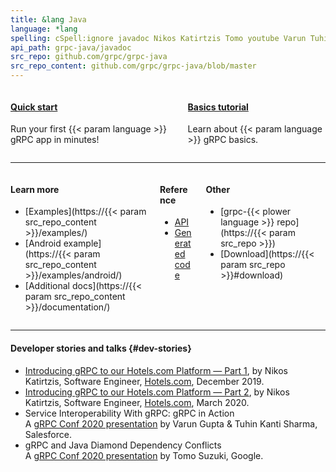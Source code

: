 ```yaml
---
title: &lang Java
language: *lang
spelling: cSpell:ignore javadoc Nikos Katirtzis Tomo youtube Varun Tuhin Kanti Sharma
api_path: grpc-java/javadoc
src_repo: github.com/grpc/grpc-java
src_repo_content: github.com/grpc/grpc-java/blob/master
---
```


<div class="columns c-deck-of-cards">
  <div class="column">
    <div class="card" href="#">
      <div class="card-content">
        <h4>
          <a class="" href="quickstart/">Quick start</a>
        </h4>
        <p>
          Run your first
          {{< param language >}}
          gRPC app in minutes!
        </p>
      </div>
    </div>
  </div>

  <div class="column">
    <div class="card">
      <div class="card-content">
        <h4>
          <a class="" href="basics/">Basics tutorial</a>
        </h4>
        <p>
          Learn about
          {{< param language >}}
          gRPC basics.
        </p>
      </div>
    </div>
  </div>
</div>

---

<div class="columns">
<div class="column resource-list">

#### Learn more

- [Examples](https://{{< param src_repo_content >}}/examples/)
- [Android example](https://{{< param src_repo_content >}}/examples/android/)
- [Additional docs](https://{{< param src_repo_content >}}/documentation/)

</div><div class="column resource-list">

#### Reference

- [API](api/)
- [Generated code](generated-code/)

</div><div class="column resource-list">

#### Other

- [grpc-{{< plower language >}} repo](https://{{< param src_repo >}})
- [Download](https://{{< param src_repo >}}#download)
</div>
</div>

---

#### Developer stories and talks {#dev-stories}

- [Introducing gRPC to our Hotels.com Platform — Part 1][],
  by Nikos Katirtzis, Software Engineer, [Hotels.com][],
  <span title="2020-12-17">December 2019</span>.
- [Introducing gRPC to our Hotels.com Platform — Part 2][],
  by Nikos Katirtzis, Software Engineer, [Hotels.com][],
  <span title="2020-03-05">March 2020</span>.
- Service Interoperability With gRPC: gRPC in Action
  <a class="icon" href="https://youtu.be/MLS7TFHrn_c"><i class="fab fa-youtube"></i>
  </a><a class="icon" href="https://static.sched.com/hosted_files/grpcconf20/d3/Service%20Interoperability%20with%20gRPC.pdf"><i class="far fa-file"></i></a><br>
  A [gRPC Conf 2020 presentation](https://sched.co/cRfl)
  by Varun Gupta & Tuhin Kanti Sharma, Salesforce.
- gRPC and Java Diamond Dependency Conflicts
  <a class="icon" href="https://youtu.be/4M5fC9XrtKs">
    <i class="fab fa-youtube"></i>
  </a><a class="icon" href="https://static.sched.com/hosted_files/grpcconf20/7a/gRPC%20and%20Java%20Diamond%20Dependency%20Conflicts.pdf"><i class="far fa-file"></i></a><br>
  A [gRPC Conf 2020 presentation](https://sched.co/cRfT)
  by Tomo Suzuki, Google.

[Hotels.com]: https://hotels.com
[Introducing gRPC to our Hotels.com Platform — Part 1]: https://medium.com/expedia-group-tech/introducing-grpc-to-our-hotels-com-platform-part-1-61716af50b13
[Introducing gRPC to our Hotels.com Platform — Part 2]: https://medium.com/expedia-group-tech/introducing-grpc-to-our-hotels-com-platform-part-2-8024a1dda0aa